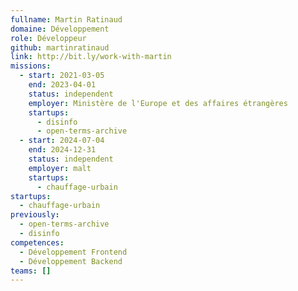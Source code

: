 ```yaml
---
fullname: Martin Ratinaud
domaine: Développement
role: Développeur
github: martinratinaud
link: http://bit.ly/work-with-martin
missions:
  - start: 2021-03-05
    end: 2023-04-01
    status: independent
    employer: Ministère de l'Europe et des affaires étrangères
    startups:
      - disinfo
      - open-terms-archive
  - start: 2024-07-04
    end: 2024-12-31
    status: independent
    employer: malt
    startups:
      - chauffage-urbain
startups:
  - chauffage-urbain
previously:
  - open-terms-archive
  - disinfo
competences:
  - Développement Frontend
  - Développement Backend
teams: []
---
```

